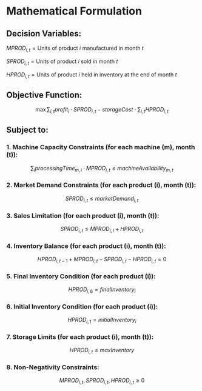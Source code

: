 # Mathematical Formulation
## Decision Variables:
$MPROD_{i,t} = \text{Units of product } i \text{ manufactured in month } t$

$SPROD_{i,t} = \text{Units of product } i \text{ sold in month } t$

$HPROD_{i,t} = \text{Units of product } i \text{ held in inventory at the end of month } t$

## Objective Function:

$$
\max \sum_{i,t} profit_i \cdot SPROD_{i,t} - storageCost \cdot \sum_{i,t} HPROD_{i,t}
$$

## Subject to:

### 1. Machine Capacity Constraints (for each machine \(m\), month \(t\)):

$$
\sum_{i} processingTime_{m,i} \cdot MPROD_{i,t} \leq machineAvailability_{m,t}
$$

### 2. Market Demand Constraints (for each product \(i\), month \(t\)):

$$
SPROD_{i,t} \leq marketDemand_{i,t}
$$

### 3. Sales Limitation (for each product \(i\), month \(t\)):

$$
SPROD_{i,t} \leq MPROD_{i,t} + HPROD_{i,t}
$$

### 4. Inventory Balance (for each product \(i\), month \(t\)):

$$
HPROD_{i,t-1} + MPROD_{i,t} - SPROD_{i,t} - HPROD_{i,t} = 0
$$

### 5. Final Inventory Condition (for each product \(i\)):

$$
HPROD_{i,6} = finalInventory_i
$$

### 6. Initial Inventory Condition (for each product \(i\)):

$$
HPROD_{i,1} = initialInventory_i
$$

### 7. Storage Limits (for each product \(i\), month \(t\)):

$$
HPROD_{i,t} \leq maxInventory
$$

### 8. Non-Negativity Constraints:

$$
MPROD_{i,t}, SPROD_{i,t}, HPROD_{i,t} \geq 0
$$
